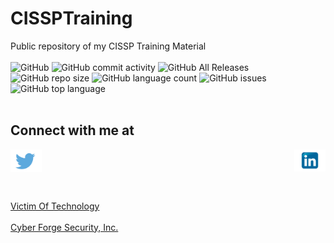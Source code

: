 # CISSPTraining
Public repository of my CISSP Training Material
<BR /><BR />
<img alt="GitHub" src="https://img.shields.io/github/license/bvoris/CISSPTraining">
<img alt="GitHub commit activity" src="https://img.shields.io/github/commit-activity/m/bvoris/CISSPTraining">
<img alt="GitHub All Releases" src="https://img.shields.io/github/downloads/bvoris/CISSPTraining/total">
<img alt="GitHub repo size" src="https://img.shields.io/github/repo-size/bvoris/CISSPTraining">
<img alt="GitHub language count" src="https://img.shields.io/github/languages/count/bvoris/CISSPTraining">
<img alt="GitHub issues" src="https://img.shields.io/github/issues/bvoris/CISSPTraining">
<img alt="GitHub top language" src="https://img.shields.io/github/languages/top/bvoris/CISSPTraining">
<BR /><BR />

## Connect with me at

<a href="https://twitter.com/HMInfoSecViking?ref_src=twsrc%5Etfw"><IMG SRC="https://github.com/bvoris/bvoris/blob/master/twitter.jpg" WIDTH=10% HEIGHT=10% ALIGN=LEFT></a>

<a href="https://www.linkedin.com/in/brad-voris" target="_blank"><IMG SRC="https://github.com/bvoris/bvoris/blob/master/linkedin.png" WIDTH=10% HEIGHT=4% ALIGN=RIGHT></a>

<BR /><BR />
<BR /><BR />

<A HREF="https://www.victimoftechnology.com">Victim Of Technology<A />
<BR /><BR />
<A HREF="https://www.cyberforgesecurity.com">Cyber Forge Security, Inc.<A />
<BR /><BR />
